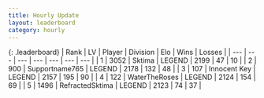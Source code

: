 ```yaml
---
title: Hourly Update
layout: leaderboard
category: hourly
---
```


{: .leaderboard}
| Rank | LV | Player | Division | Elo | Wins | Losses |
| --- | --- | --- | --- | --- | --- | --- |
| <span data-change="0">1</span> | 3052 | <span title="ID: 353063">Sktima</span> | LEGEND | <span data-change="0">2199</span> | <span data-change="0">47</span> | <span data-change="0">10</span> |
| <span data-change="0">2</span> | 900 | <span title="ID: 188640">Supportname765</span> | LEGEND | <span data-change="3">2178</span> | <span data-change="4">132</span> | <span data-change="1">48</span> |
| <span data-change="2">3</span> | 107 | <span title="ID: 773025">Innocent Key</span> | LEGEND | <span data-change="35">2157</span> | <span data-change="8">195</span> | <span data-change="1">90</span> |
| <span data-change="-1">4</span> | 122 | <span title="ID: 773086">WaterTheRoses</span> | LEGEND | <span data-change="0">2124</span> | <span data-change="0">154</span> | <span data-change="0">69</span> |
| <span data-change="-1">5</span> | 1496 | <span title="ID: 402846">RefractedSktima</span> | LEGEND | <span data-change="0">2123</span> | <span data-change="0">74</span> | <span data-change="0">37</span> |